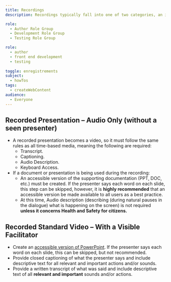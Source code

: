 ```yaml
---
title: Recordings
description: Recordings typically fall into one of two categories, an in-person facilitated event (Standard Video) or an audio-only presentation. Here is a definition of each type and their respective accessibility requirements.

role:
  - Author Role Group
  - Development Role Group
  - Testing Role Group

role:
  - author
  - front end development
  - testing
  
toggle: enregistrements
subject:
  - howTos
tags:
  - createWebContent
audience:
  - Everyone
---
```


## Recorded Presentation – Audio Only (without a seen presenter)

- A recorded presentation becomes a video, so it must follow the same rules as all time-based media, meaning the following are required:
  - Transcript.
  - Captioning.
  - Audio Description.
  - Keyboard Access.
- If a document or presentation is being used during the recording:
  - An accessible version of the supporting documentation (PPT, DOC, etc.) must be created. If the presenter says each word on each slide, this step can be skipped, however, it is **highly recommended** that an accessible version be made available to all users as a best practice.
  - At this time, Audio description (describing (during natural pauses in the dialogue) what is happening on the screen) is not required **unless it concerns Health and Safety for citizens.**

## Recorded Standard Video – With a Visible Facilitator

- Create an [accessible version of PowerPoint](https://a11y.canada.ca/en/accessible-powerpoint-presentations-in-microsoft-365/). If the presenter says each word on each slide, this can be skipped, but not recommended.
- Provide closed captioning of what the presenter says and include descriptive text for all relevant and important actions and/or sounds.
- Provide a written transcript of what was said and include descriptive text of all **relevant and important** sounds and/or actions.

